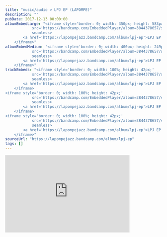 ```yaml
---
title: "music/audio > LPJ EP (LAPOMPE)"
description: ""
pubDate: 2017-12-13 00:00:00
albumEmbedLarge: "<iframe style='border: 0; width: 350px; height: 583px;' 
            src='https://bandcamp.com/EmbeddedPlayer/album=3844378657/size=large/bgcol=ffffff/linkcol=0687f5/tracklist=true/transparent=true/' 
            seamless>
        <a href='https://lapompejazz.bandcamp.com/album/lpj-ep'>LPJ EP by LAPOMPE</a>
    </iframe>"
albumEmbedMedium: "<iframe style='border: 0; width: 400px; height: 249px;' 
            src='https://bandcamp.com/EmbeddedPlayer/album=3844378657/size=large/bgcol=ffffff/linkcol=0687f5/tracklist=true/artwork=small/transparent=true/' 
            seamless>
        <a href='https://lapompejazz.bandcamp.com/album/lpj-ep'>LPJ EP by LAPOMPE</a>
    </iframe>"
trackEmbeds: "<iframe style='border: 0; width: 100%; height: 42px;' 
            src='https://bandcamp.com/EmbeddedPlayer/album=3844378657/size=small/bgcol=ffffff/linkcol=0687f5/track=3553545983/transparent=true/' 
            seamless>
        <a href='https://lapompejazz.bandcamp.com/album/lpj-ep'>LPJ EP by LAPOMPE</a>
    </iframe>
<iframe style='border: 0; width: 100%; height: 42px;' 
            src='https://bandcamp.com/EmbeddedPlayer/album=3844378657/size=small/bgcol=ffffff/linkcol=0687f5/track=1484202360/transparent=true/' 
            seamless>
        <a href='https://lapompejazz.bandcamp.com/album/lpj-ep'>LPJ EP by LAPOMPE</a>
    </iframe>
<iframe style='border: 0; width: 100%; height: 42px;' 
            src='https://bandcamp.com/EmbeddedPlayer/album=3844378657/size=small/bgcol=ffffff/linkcol=0687f5/track=3286909441/transparent=true/' 
            seamless>
        <a href='https://lapompejazz.bandcamp.com/album/lpj-ep'>LPJ EP by LAPOMPE</a>
    </iframe>"
sourceUrl: "https://lapompejazz.bandcamp.com/album/lpj-ep"
tags: []
---
```


<iframe style='border: 0; width: 400px; height: 249px;' 
            src='https://bandcamp.com/EmbeddedPlayer/album=3844378657/size=large/bgcol=ffffff/linkcol=0687f5/tracklist=true/artwork=small/transparent=true/' 
            seamless>
        <a href='https://lapompejazz.bandcamp.com/album/lpj-ep'>LPJ EP by LAPOMPE</a>
    </iframe>
